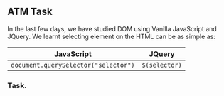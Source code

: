## ATM Task

In the last few days, we have studied DOM using Vanilla JavaScript and JQuery. We learnt selecting element on the HTML can be as simple as:


|JavaScript | JQuery |
|-----------|--------|
|`document.querySelector("selector")`| `$(selector)`|

### Task.